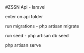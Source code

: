 #ZSSN Api - laravel

enter on api folder

run migrations - php artisan migrate

run seed - php artisan db:seed

php artisan serve


